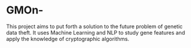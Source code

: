 # GMOn-
This project aims to put forth a solution to the future problem of genetic data theft. It uses Machine Learning and NLP to study gene features and apply the knowledge of cryptographic algorithms.
